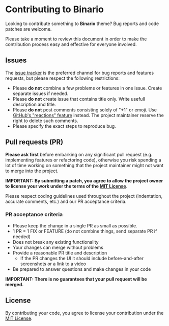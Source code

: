 # Contributing to Binario

Looking to contribute something to **Binario** theme? Bug reports and code patches are welcome.

Please take a moment to review this document in order to make the contribution process easy and effective for everyone involved.

## Issues

The [issue tracker](https://github.com/vimux/binario/issues) is the preferred channel for bug reports and features requests, but please respect the following restrictions:

* Please **do not** combine a few problems or features in one issue. Create separate issues if needed.
* Please **do not** create issue that contains title only. Write usefull description and title.
* Please **do not** post comments consisting solely of "+1" or emoji. Use [GitHub's "reactions" feature](https://github.com/blog/2119-add-reactions-to-pull-requests-issues-and-comments) instead. The project maintainer reserve the right to delete such comments.
* Please specify the exact steps to reproduce bug.

## Pull requests (PR)

**Please ask first** before embarking on any significant pull request (e.g. implementing features or refactoring code), otherwise you risk spending a lot of time working on something that the project maintainer might not want to merge into the project.

**IMPORTANT: By submitting a patch, you agree to allow the project owner to license your work under the terms of the [MIT License](LICENSE).**

Please respect coding guidelines used throughout the project (indentation, accurate comments, etc.) and our PR acceptance criteria.

### PR acceptance criteria

* Please keep the change in a single PR as small as possible.
* 1 PR = 1 FIX or FEATURE (do not combine things, send separate PR if needed)
* Does not break any existing functionality
* Your changes can merge without problems
* Provide a reasonable PR title and description
  * If the PR changes the UI it should include before-and-after screenshots or a link to a video
* Be prepared to answer questions and make changes in your code

**IMPORTANT: There is no guarantees that your pull request will be merged.**

## License

By contributing your code, you agree to license your contribution under the [MIT License](https://github.com/vimux/binario/blob/master/LICENSE).

